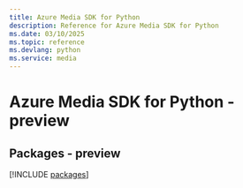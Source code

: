 ```yaml
---
title: Azure Media SDK for Python
description: Reference for Azure Media SDK for Python
ms.date: 03/10/2025
ms.topic: reference
ms.devlang: python
ms.service: media
---
```

# Azure Media SDK for Python - preview
## Packages - preview
[!INCLUDE [packages](media-index.md)]